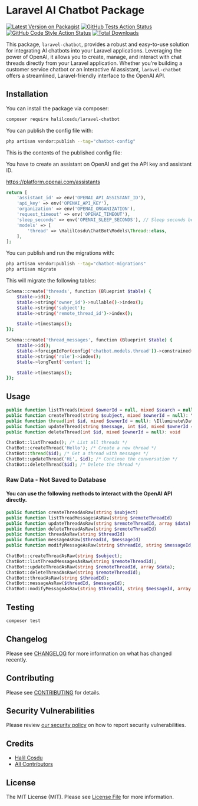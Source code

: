 # Laravel AI Chatbot Package

[![Latest Version on Packagist](https://img.shields.io/packagist/v/halilcosdu/laravel-chatbot.svg?style=flat-square)](https://packagist.org/packages/halilcosdu/laravel-chatbot)
[![GitHub Tests Action Status](https://img.shields.io/github/actions/workflow/status/halilcosdu/laravel-chatbot/run-tests.yml?branch=main&label=tests&style=flat-square)](https://github.com/halilcosdu/laravel-chatbot/actions?query=workflow%3Arun-tests+branch%3Amain)
[![GitHub Code Style Action Status](https://img.shields.io/github/actions/workflow/status/halilcosdu/laravel-chatbot/fix-php-code-style-issues.yml?branch=main&label=code%20style&style=flat-square)](https://github.com/halilcosdu/laravel-chatbot/actions?query=workflow%3A"Fix+PHP+code+style+issues"+branch%3Amain)
[![Total Downloads](https://img.shields.io/packagist/dt/halilcosdu/laravel-chatbot.svg?style=flat-square)](https://packagist.org/packages/halilcosdu/laravel-chatbot)

This package, `laravel-chatbot`, provides a robust and easy-to-use solution for integrating AI chatbots into your Laravel applications. Leveraging the power of OpenAI, it allows you to create, manage, and interact with chat threads directly from your Laravel application. Whether you're building a customer service chatbot or an interactive AI assistant, `laravel-chatbot` offers a streamlined, Laravel-friendly interface to the OpenAI API.
## Installation

You can install the package via composer:

```bash
composer require halilcosdu/laravel-chatbot
```

You can publish the config file with:

```bash
php artisan vendor:publish --tag="chatbot-config"
```

This is the contents of the published config file:

You have to create an assistant on OpenAI and get the API key and assistant ID.

https://platform.openai.com/assistants

```php
return [
    'assistant_id' => env('OPENAI_API_ASSISTANT_ID'),
    'api_key' => env('OPENAI_API_KEY'),
    'organization' => env('OPENAI_ORGANIZATION'),
    'request_timeout' => env('OPENAI_TIMEOUT'),
    'sleep_seconds' => env('OPENAI_SLEEP_SECONDS'), // Sleep seconds between requests default .1
    'models' => [
        'thread' => \HalilCosdu\ChatBot\Models\Thread::class,
    ],
];
```

You can publish and run the migrations with:

```bash
php artisan vendor:publish --tag="chatbot-migrations"
php artisan migrate
```

This will migrate the following tables:
```bash
Schema::create('threads', function (Blueprint $table) {
    $table->id();
    $table->string('owner_id')->nullable()->index();
    $table->string('subject');
    $table->string('remote_thread_id')->index();

    $table->timestamps();
});
```
```bash
Schema::create('thread_messages', function (Blueprint $table) {
    $table->id();
    $table->foreignIdFor(config('chatbot.models.thread'))->constrained()->cascadeOnDelete();
    $table->string('role')->index();
    $table->longText('content');

    $table->timestamps();
});
```

## Usage

```php
public function listThreads(mixed $ownerId = null, mixed $search = null, mixed $appends = null): \Illuminate\Contracts\Pagination\LengthAwarePaginator
public function createThread(string $subject, mixed $ownerId = null): \Illuminate\Database\Eloquent\Model|\Illuminate\Database\Eloquent\Builder
public function thread(int $id, mixed $ownerId = null): \Illuminate\Database\Eloquent\Model|\Illuminate\Database\Eloquent\Builder
public function updateThread(string $message, int $id, mixed $ownerId = null): \Illuminate\Database\Eloquent\Model|\Illuminate\Database\Eloquent\Builder
public function deleteThread(int $id, mixed $ownerId = null): void
```

```php
ChatBot::listThreads(); /* List all threads */
ChatBot::createThread('Hello'); /* Create a new thread */
ChatBot::thread($id); /* Get a thread with messages */
ChatBot::updateThread('Hi', $id); /* Continue the conversation */
ChatBot::deleteThread($id); /* Delete the thread */
```

### Raw Data - Not Saved to Database
#### You can use the following methods to interact with the OpenAI API directly.

```php
public function createThreadAsRaw(string $subject)
public function listThreadMessagesAsRaw(string $remoteThreadId)
public function updateThreadAsRaw(string $remoteThreadId, array $data) /* $data = ['role' => 'user or assistant', 'content' => 'Hello'] */
public function deleteThreadAsRaw(string $remoteThreadId)
public function threadAsRaw(string $threadId)
public function messageAsRaw($threadId, $messageId)
public function modifyMessageAsRaw(string $threadId, string $messageId, array $parameters)
```

```php
ChatBot::createThreadAsRaw(string $subject);
ChatBot::listThreadMessagesAsRaw(string $remoteThreadId);
ChatBot::updateThreadAsRaw(string $remoteThreadId, array $data);
ChatBot::deleteThreadAsRaw(string $remoteThreadId);
ChatBot::threadAsRaw(string $threadId);
ChatBot::messageAsRaw($threadId, $messageId);
ChatBot::modifyMessageAsRaw(string $threadId, string $messageId, array $parameters);
```

## Testing

```bash
composer test
```

## Changelog

Please see [CHANGELOG](CHANGELOG.md) for more information on what has changed recently.

## Contributing

Please see [CONTRIBUTING](CONTRIBUTING.md) for details.

## Security Vulnerabilities

Please review [our security policy](../../security/policy) on how to report security vulnerabilities.

## Credits

- [Halil Cosdu](https://github.com/halilcosdu)
- [All Contributors](../../contributors)

## License

The MIT License (MIT). Please see [License File](LICENSE.md) for more information.
